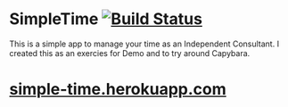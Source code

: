 SimpleTime   [![Build Status](https://travis-ci.org/alagu/simpletime.png?branch=master)](https://travis-ci.org/alagu/simpletime)
=========

This is a simple app to manage your time as an Independent Consultant. I created this as an exercies for Demo and to try around Capybara. 

[simple-time.herokuapp.com](http://simple-time.herokuapp.com/)
=========